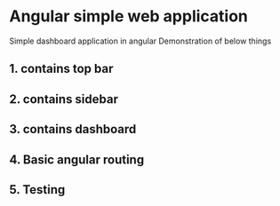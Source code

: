 # Angular simple web application
Simple dashboard application in angular
Demonstration of below things

## 1. contains top bar
## 2. contains sidebar
## 3. contains dashboard
## 4. Basic angular routing
## 5. Testing
